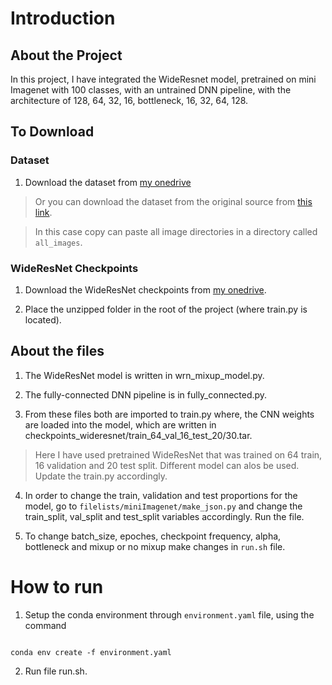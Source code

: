 # Introduction

## About the Project

In this project, I have integrated the WideResnet model, pretrained on mini Imagenet with 100 classes, with an untrained DNN pipeline, with the architecture of 128, 64, 32, 16, bottleneck, 16, 32, 64, 128.

## To Download

### Dataset

1. Download the dataset from [my onedrive](https://iiitbac-my.sharepoint.com/:f:/g/personal/satvik_verma_iiitb_ac_in/Eptf-_lau2FGiZ7E-WBJNd8BAaVoi_q-1gwji0Mfv9djSQ?e=PE33bj)

> Or you can download the dataset from the original source from [this link](https://lyy.mpi-inf.mpg.de/mtl/download/Lmzjm9tX.html).

> In this case copy can paste all image directories in a directory called ```all_images```.

### WideResNet Checkpoints

1. Download the WideResNet checkpoints from [my onedrive](https://iiitbac-my.sharepoint.com/:f:/g/personal/satvik_verma_iiitb_ac_in/EltoZiB-pWxEgRRu4DIwytoBc9-H291qRDszg7CwHLDrKA?e=3d7UEo).

2. Place the unzipped folder in the root of the project (where train.py is located).

## About the files

1. The WideResNet model is written in wrn_mixup_model.py.

2. The fully-connected DNN pipeline is in fully_connected.py.

3. From these files both are imported to train.py where, the CNN weights are loaded into the model, which are written in checkpoints_wideresnet/train_64_val_16_test_20/30.tar.

> Here I have used pretrained WideResNet that was trained on 64 train, 16 validation and 20 test split. Different model can alos be used. Update the train.py accordingly.

4. In order to change the train, validation and test proportions for the model, go to ``filelists/miniImagenet/make_json.py`` and change the train_split, val_split and test_split variables accordingly. Run the file.

5. To change batch_size, epoches, checkpoint frequency, alpha, bottleneck and mixup or no mixup make changes in ``run.sh`` file.


# How to run

1. Setup the conda environment through ``environment.yaml`` file, using the command

```

conda env create -f environment.yaml

```
2. Run file run.sh.
